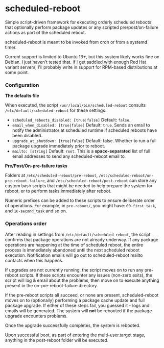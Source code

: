 # scheduled-reboot

Simple script-driven framework for executing orderly scheduled reboots that optionally perform package updates or any scripted pre/post/on-failure actions as part of the scheduled reboot.

scheduled-reboot is meant to be invoked from cron or from a systemd timer.

Current support is limited to Ubuntu 16+, but this system likely works fine on Debian.  I just haven't tested that.  If I get saddled with enough Red Hat variant servers, I'll probably write in support for RPM-based distributions at some point.

### Configuration


**The defaults file**


When executed, the script `/usr/local/bin/scheduled-reboot` consults `/etc/default/scheduled-reboot` for these settings:


 - `scheduled_reboots_disabled: [true|false]`
    Default: `false`.  
 - `email_when_disabled: [true|false]`
    Default: `true`.  Sends an email to notify the administrator at scheduled runtime if scheduled reboots have been disabled.
 - `upgrade_at_shutdown: [true|false]`
    Default: false.  Whether to run a full package upgrade immediately prior to reboot.
 - `mailto: [string]`
    Default: `root`.  This is a **space-separated** list of full email addresses to send any scheduled-reboot email to.


**Pre/Post/On-pre-failure tasks**


Folders at `/etc/scheduled-reboot/pre-reboot`, `/etc/scheduled-reboot/on-pre-reboot-failure`, and `/etc/scheduled-reboot/post-reboot` can store any custom bash scripts that might be needed to help prepare the system for reboot, or to perform tasks immediately after reboot.


Numeric prefixes can be added to these scripts to ensure deliberate order of operations.  For example, in `pre-reboot/`, you might have: `00-first_task`, and `10-second_task` and so on.

### Operations order

After reading in settings from `/etc/default/scheduled-reboot`, the script confirms that package operations are not already underway.  If any package operations are happening at the time of scheduled reboot, the entire process is immediately abandoned until the next scheduled reboot execution.  Notification emails will go out to scheduled-reboot mailto contacts when this happens.


If upgrades are not currently running, the script moves on to run any pre-reboot scripts.   If these scripts encounter any issues (non-zero exits), the script will log & email about the problems, then move on to execute anything present in the on-pre-reboot-failure directory.


If the pre-reboot scripts all succeed, or none are present, scheduled-reboot moves on to (optionally) performing a package cache update and full package upgrade.  If either of these steps fail, you guessed it - logs and emails will be generated.  The system will **not** be rebooted if the package upgrade encounters problems.


Once the upgrade successfully completes, the system is rebooted.


Upon successful boot, as part of entering the multi-user.target stage, anything in the post-reboot folder will be executed.


